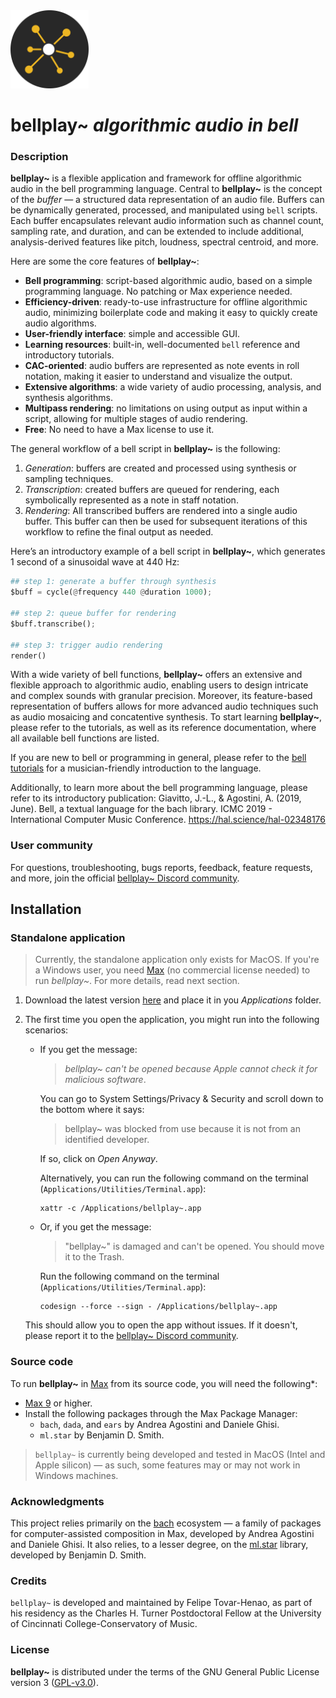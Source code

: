 <img src="media/logo.png" alt="bellplay logo" width="125"/>

# **bellplay~** _algorithmic audio in bell_

### Description

**bellplay~** is a flexible application and framework for offline algorithmic audio in the bell programming language. Central to **bellplay~** is the concept of the _buffer_ — a structured data representation of an audio file. Buffers can be dynamically generated, processed, and manipulated using `bell` scripts. Each buffer encapsulates relevant audio information such as channel count, sampling rate, and duration, and can be extended to include additional, analysis-derived features like pitch, loudness, spectral centroid, and more.

Here are some the core features of **bellplay~**:

- **Bell programming**: script-based algorithmic audio, based on a simple programming language. No patching or Max experience needed.
- **Efficiency-driven**: ready-to-use infrastructure for offline algorithmic audio, minimizing boilerplate code and making it easy to quickly create audio algorithms.
- **User-friendly interface**: simple and accessible GUI.
- **Learning resources**: built-in, well-documented `bell` reference and introductory tutorials.
- **CAC-oriented**: audio buffers are represented as note events in roll notation, making it easier to understand and visualize the output.
- **Extensive algorithms**: a wide variety of audio processing, analysis, and synthesis algorithms.
- **Multipass rendering**: no limitations on using output as input within a script, allowing for multiple stages of audio rendering.
- **Free**: No need to have a Max license to use it.

The general workflow of a bell script in **bellplay~** is the following:

1. _Generation_: buffers are created and processed using synthesis or sampling techniques.
2. _Transcription_: created buffers are queued for rendering, each symbolically represented as a note in staff notation.
3. _Rendering_: All transcribed buffers are rendered into a single audio buffer. This buffer can then be used for subsequent iterations of this workflow to refine the final output as needed.

Here’s an introductory example of a bell script in **bellplay~**, which generates 1 second of a sinusoidal wave at 440 Hz:

```py
## step 1: generate a buffer through synthesis
$buff = cycle(@frequency 440 @duration 1000);

## step 2: queue buffer for rendering
$buff.transcribe();

## step 3: trigger audio rendering
render()
```

With a wide variety of bell functions, **bellplay~** offers an extensive and flexible approach to algorithmic audio, enabling users to design intricate and complex sounds with granular precision. Moreover, its feature-based representation of buffers allows for more advanced audio techniques such as audio mosaicing and concatentive synthesis. To start learning **bellplay~**, please refer to the tutorials, as well as its reference documentation, where all available bell functions are listed.

If you are new to bell or programming in general, please refer to the [bell tutorials](https://felipe-tovar-henao.com/bell-tutorials/) for a musician-friendly introduction to the language.

Additionally, to learn more about the bell programming language, please refer to its introductory publication:
Giavitto, J.-L., & Agostini, A. (2019, June). Bell, a textual language for the bach library. ICMC 2019 - International Computer Music Conference. https://hal.science/hal-02348176

### User community

For questions, troubleshooting, bugs reports, feedback, feature requests, and more, join the official [bellplay~ Discord community](https://discord.gg/RKZxTwWvxd).

## Installation

### Standalone application

> Currently, the standalone application only exists for MacOS. If you're a Windows user, you need [Max](https://cycling74.com/downloads) (no commercial license needed) to run _bellplay~_. For more details, read next section.

1. Download the latest version [here](https://github.com/felipetovarhenao/bellplay/releases/latest/) and place it in you _Applications_ folder.
2. The first time you open the application, you might run into the following scenarios:

   - If you get the message:

     > _bellplay~ can't be opened because Apple cannot check it for malicious software_.

     You can go to System Settings/Privacy & Security and scroll down to the bottom where it says:

     > bellplay~ was blocked from use because it is not from an identified developer.

     If so, click on _Open Anyway_.

     Alternatively, you can run the following command on the terminal (`Applications/Utilities/Terminal.app`):

     ```
     xattr -c /Applications/bellplay~.app
     ```

   - Or, if you get the message:

     > "bellplay~" is damaged and can't be opened. You should move it to the Trash.

     Run the following command on the terminal (`Applications/Utilities/Terminal.app`):

     ```
     codesign --force --sign - /Applications/bellplay~.app
     ```

   This should allow you to open the app without issues. If it doesn't, please report it to the [bellplay~ Discord community](https://discord.gg/RKZxTwWvxd).

### Source code

To run **bellplay~** in [Max](https://cycling74.com/downloads) from its source code, you will need the following\*:

- [Max 9](https://cycling74.com/downloads) or higher.
- Install the following packages through the Max Package Manager:
  - `bach`, `dada`, and `ears` by Andrea Agostini and Daniele Ghisi.
  - `ml.star` by Benjamin D. Smith.

> `bellplay~` is currently being developed and tested in MacOS (Intel and Apple silicon) — as such, some features may or may not work in Windows machines.

### Acknowledgments

This project relies primarily on the [bach](https://bachproject.net) ecosystem — a family of packages for computer-assisted composition in Max, developed by Andrea Agostini and Daniele Ghisi. It also relies, to a lesser degree, on the [ml.star](<[https://](https://www.benjamindaysmith.com/ml-machine-learning-toolkit-in-max)>) library, developed by Benjamin D. Smith.

### Credits

`bellplay~` is developed and maintained by Felipe Tovar-Henao, as part of his residency as the Charles H. Turner Postdoctoral Fellow at the University of Cincinnati College-Conservatory of Music.

### License

**bellplay~** is distributed under the terms of the GNU General Public License version 3 ([GPL-v3.0](https://www.gnu.org/licenses/gpl-3.0.en.html)).
